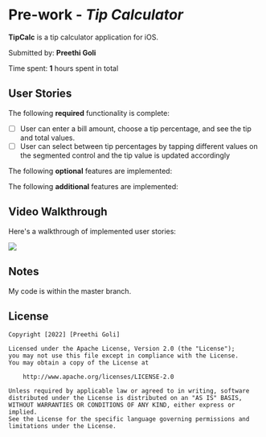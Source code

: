 # Pre-work - *Tip Calculator*

**TipCalc** is a tip calculator application for iOS.

Submitted by: **Preethi Goli**

Time spent: **1** hours spent in total

## User Stories

The following **required** functionality is complete:

* [ ] User can enter a bill amount, choose a tip percentage, and see the tip and total values.
* [ ] User can select between tip percentages by tapping different values on the segmented control and the tip value is updated accordingly

The following **optional** features are implemented:

The following **additional** features are implemented:

## Video Walkthrough

Here's a walkthrough of implemented user stories:


![](https://i.imgur.com/2m1vpUk.gif)

## Notes

My code is within the master branch.

## License

    Copyright [2022] [Preethi Goli]

    Licensed under the Apache License, Version 2.0 (the "License");
    you may not use this file except in compliance with the License.
    You may obtain a copy of the License at

        http://www.apache.org/licenses/LICENSE-2.0

    Unless required by applicable law or agreed to in writing, software
    distributed under the License is distributed on an "AS IS" BASIS,
    WITHOUT WARRANTIES OR CONDITIONS OF ANY KIND, either express or implied.
    See the License for the specific language governing permissions and
    limitations under the License.
